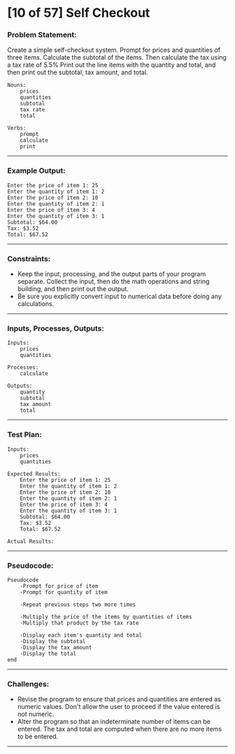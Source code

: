 # [10 of 57] Self Checkout

### Problem Statement:

Create a simple self-checkout system. Prompt for prices and quantities of three items. Calculate the subtotal of the items. Then calculate the tax using a tax rate of 5.5% Print out the line items with the quantity and total, and then print out the subtotal, tax amount, and total.

    Nouns:
        prices
        quantities
        subtotal
        tax rate
        total

    Verbs:
        prompt
        calculate
        print

---
### Example Output:

    Enter the price of item 1: 25
    Enter the quantity of item 1: 2
    Enter the price of item 2: 10
    Enter the quantity of item 2: 1
    Enter the price of item 3: 4
    Enter the quantity of item 3: 1
    Subtotal: $64.00
    Tax: $3.52
    Total: $67.52

---
### Constraints:

* Keep the input, processing, and the output parts of your program separate. Collect the input, then do the math operations and string building, and then print out the output.
* Be sure you explicitly convert input to numerical data before doing any calculations.

---
### Inputs, Processes, Outputs:

    Inputs:
        prices
        quantities

    Processes:
        calculate

    Outputs:
        quantity
        subtotal
        tax amount
        total

---
### Test Plan:

    Inputs:
        prices
        quantities

    Expected Results:
        Enter the price of item 1: 25
        Enter the quantity of item 1: 2
        Enter the price of item 2: 10
        Enter the quantity of item 2: 1
        Enter the price of item 3: 4
        Enter the quantity of item 3: 1
        Subtotal: $64.00
        Tax: $3.52
        Total: $67.52

    Actual Results:

---
### Pseudocode:

    Pseudocode
        -Prompt for price of item
        -Prompt for quantity of item
        
        -Repeat previous steps two more times
        
        -Multiply the price of the items by quantities of items
        -Multiply that product by the tax rate
        
        -Display each item's quantity and total
        -Display the subtotal
        -Display the tax amount
        -Display the total
    end

---
### Challenges:

* Revise the program to ensure that prices and quantities are entered as numeric values. Don't allow the user to proceed if the value entered is not numeric.
* Alter the program so that an indeterminate number of items can be entered. The tax and total are computed when there are no more items to be entered.

---
